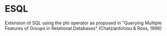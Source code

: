 # ESQL
Extension of SQL using the phi operator as proposed in "Querying Multiple Features of Groups in Relational Databases" (Chatziantoniou &amp; Ross, 1996)
